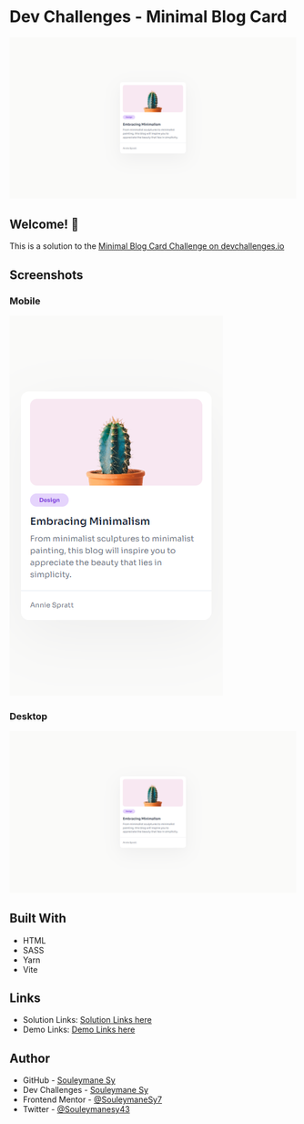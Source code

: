 # Dev Challenges - Minimal Blog Card

![Minimal Blog Card Preview](./preview/Preview.png)

## Welcome! 👋

This is a solution to the [Minimal Blog Card Challenge on devchallenges.io](https://devchallenges.io/challenge/27)

## Screenshots

### Mobile

![Mobile Screenshot](./preview/Mobile.png)

### Desktop

![Desktop Screenshot](./preview/preview.png)

## Built With

- HTML
- SASS
- Yarn
- Vite

## Links

- Solution Links: [Solution Links here](https://solution-links-url.com)
- Demo Links: [Demo Links here](https://demo-links-url.com)

## Author

- GitHub - [Souleymane Sy](https://github.com/SouleymaneSy7)
- Dev Challenges - [Souleymane Sy](https://devchallenges.io/profile/534cd213-3165-4c16-bdcf-058e1f468da0)
- Frontend Mentor - [@SouleymaneSy7](https://www.frontendmentor.io/profile/SouleymaneSy7)
- Twitter - [@Souleymanesy43](https://twitter.com/Souleymanesy43)
